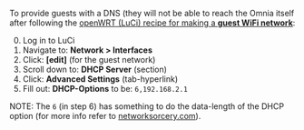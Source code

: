 To provide guests with a DNS (they will not be able to reach the Omnia itself after following the [openWRT (LuCi) recipe for making a **guest WiFi network**](https://wiki.openwrt.org/doc/recipes/guest-wlan-webinterface):

0. Log in to LuCi
1. Navigate to: **Network > Interfaces**
2. Click: **[edit]** (for the guest network)
3. Scroll down to: **DHCP Server** (section)
4. Click: **Advanced Settings** (tab-hyperlink)
5. Fill out: **DHCP-Options** to be: `6,192.168.2.1`

NOTE: The `6` (in step 6) has something to do the data-length of the DHCP option (for more info refer to [networksorcery.com](http://www.networksorcery.com/enp/protocol/bootp/options.htm)).

